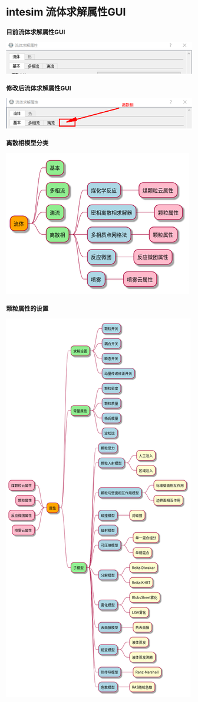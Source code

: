 
# intesim 流体求解属性GUI

### 目前流体求解属性GUI

![](./out/test/流体0.png)



### 修改后流体求解属性GUI

![](./out/test/流体1.png)

### 离散相模型分类

![](./out/test/离散型分类.png)

### 颗粒属性的设置

![](./out/test/颗粒云属性.png)